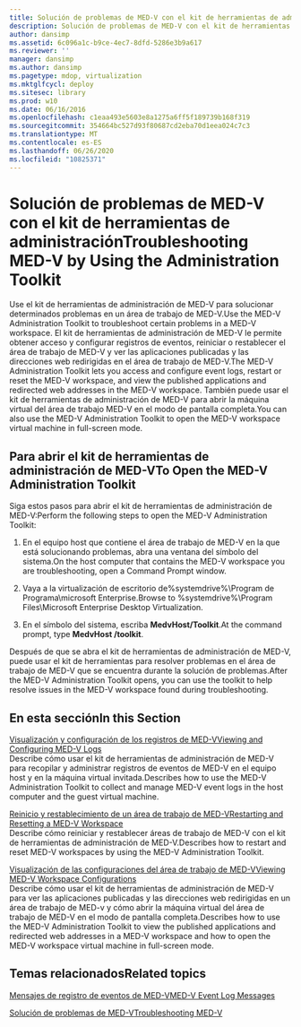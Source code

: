 ```yaml
---
title: Solución de problemas de MED-V con el kit de herramientas de administración
description: Solución de problemas de MED-V con el kit de herramientas de administración
author: dansimp
ms.assetid: 6c096a1c-b9ce-4ec7-8dfd-5286e3b9a617
ms.reviewer: ''
manager: dansimp
ms.author: dansimp
ms.pagetype: mdop, virtualization
ms.mktglfcycl: deploy
ms.sitesec: library
ms.prod: w10
ms.date: 06/16/2016
ms.openlocfilehash: c1eaa493e5603e8a1275a6ff5f189739b168f319
ms.sourcegitcommit: 354664bc527d93f80687cd2eba70d1eea024c7c3
ms.translationtype: MT
ms.contentlocale: es-ES
ms.lasthandoff: 06/26/2020
ms.locfileid: "10825371"
---
```

# <span data-ttu-id="fae22-103">Solución de problemas de MED-V con el kit de herramientas de administración</span><span class="sxs-lookup"><span data-stu-id="fae22-103">Troubleshooting MED-V by Using the Administration Toolkit</span></span>


<span data-ttu-id="fae22-104">Use el kit de herramientas de administración de MED-V para solucionar determinados problemas en un área de trabajo de MED-V.</span><span class="sxs-lookup"><span data-stu-id="fae22-104">Use the MED-V Administration Toolkit to troubleshoot certain problems in a MED-V workspace.</span></span> <span data-ttu-id="fae22-105">El kit de herramientas de administración de MED-V le permite obtener acceso y configurar registros de eventos, reiniciar o restablecer el área de trabajo de MED-V y ver las aplicaciones publicadas y las direcciones web redirigidas en el área de trabajo de MED-V.</span><span class="sxs-lookup"><span data-stu-id="fae22-105">The MED-V Administration Toolkit lets you access and configure event logs, restart or reset the MED-V workspace, and view the published applications and redirected web addresses in the MED-V workspace.</span></span> <span data-ttu-id="fae22-106">También puede usar el kit de herramientas de administración de MED-V para abrir la máquina virtual del área de trabajo MED-V en el modo de pantalla completa.</span><span class="sxs-lookup"><span data-stu-id="fae22-106">You can also use the MED-V Administration Toolkit to open the MED-V workspace virtual machine in full-screen mode.</span></span>

## <span data-ttu-id="fae22-107">Para abrir el kit de herramientas de administración de MED-V</span><span class="sxs-lookup"><span data-stu-id="fae22-107">To Open the MED-V Administration Toolkit</span></span>


<span data-ttu-id="fae22-108">Siga estos pasos para abrir el kit de herramientas de administración de MED-V:</span><span class="sxs-lookup"><span data-stu-id="fae22-108">Perform the following steps to open the MED-V Administration Toolkit:</span></span>

1.  <span data-ttu-id="fae22-109">En el equipo host que contiene el área de trabajo de MED-V en la que está solucionando problemas, abra una ventana del símbolo del sistema.</span><span class="sxs-lookup"><span data-stu-id="fae22-109">On the host computer that contains the MED-V workspace you are troubleshooting, open a Command Prompt window.</span></span>

2.  <span data-ttu-id="fae22-110">Vaya a la virtualización de escritorio de%systemdrive%\\Program de Programa\\microsoft Enterprise.</span><span class="sxs-lookup"><span data-stu-id="fae22-110">Browse to %systemdrive%\\Program Files\\Microsoft Enterprise Desktop Virtualization.</span></span>

3.  <span data-ttu-id="fae22-111">En el símbolo del sistema, escriba **MedvHost/Toolkit**.</span><span class="sxs-lookup"><span data-stu-id="fae22-111">At the command prompt, type **MedvHost /toolkit**.</span></span>

<span data-ttu-id="fae22-112">Después de que se abra el kit de herramientas de administración de MED-V, puede usar el kit de herramientas para resolver problemas en el área de trabajo de MED-V que se encuentra durante la solución de problemas.</span><span class="sxs-lookup"><span data-stu-id="fae22-112">After the MED-V Administration Toolkit opens, you can use the toolkit to help resolve issues in the MED-V workspace found during troubleshooting.</span></span>

## <span data-ttu-id="fae22-113">En esta sección</span><span class="sxs-lookup"><span data-stu-id="fae22-113">In this Section</span></span>


<a href="" id="viewing-and-configuring-med-v-logs"></a>[<span data-ttu-id="fae22-114">Visualización y configuración de los registros de MED-V</span><span class="sxs-lookup"><span data-stu-id="fae22-114">Viewing and Configuring MED-V Logs</span></span>](viewing-and-configuring-med-v-logs.md)  
<span data-ttu-id="fae22-115">Describe cómo usar el kit de herramientas de administración de MED-V para recopilar y administrar registros de eventos de MED-V en el equipo host y en la máquina virtual invitada.</span><span class="sxs-lookup"><span data-stu-id="fae22-115">Describes how to use the MED-V Administration Toolkit to collect and manage MED-V event logs in the host computer and the guest virtual machine.</span></span>

<a href="" id="restarting-and-resetting-a-med-v-workspace"></a>[<span data-ttu-id="fae22-116">Reinicio y restablecimiento de un área de trabajo de MED-V</span><span class="sxs-lookup"><span data-stu-id="fae22-116">Restarting and Resetting a MED-V Workspace</span></span>](restarting-and-resetting-a-med-v-workspace.md)  
<span data-ttu-id="fae22-117">Describe cómo reiniciar y restablecer áreas de trabajo de MED-V con el kit de herramientas de administración de MED-V.</span><span class="sxs-lookup"><span data-stu-id="fae22-117">Describes how to restart and reset MED-V workspaces by using the MED-V Administration Toolkit.</span></span>

<a href="" id="viewing-med-v-workspace-configurations"></a>[<span data-ttu-id="fae22-118">Visualización de las configuraciones del área de trabajo de MED-V</span><span class="sxs-lookup"><span data-stu-id="fae22-118">Viewing MED-V Workspace Configurations</span></span>](viewing-med-v-workspace-configurations.md)  
<span data-ttu-id="fae22-119">Describe cómo usar el kit de herramientas de administración de MED-V para ver las aplicaciones publicadas y las direcciones web redirigidas en un área de trabajo de MED-v y cómo abrir la máquina virtual del área de trabajo de MED-V en el modo de pantalla completa.</span><span class="sxs-lookup"><span data-stu-id="fae22-119">Describes how to use the MED-V Administration Toolkit to view the published applications and redirected web addresses in a MED-V workspace and how to open the MED-V workspace virtual machine in full-screen mode.</span></span>

## <span data-ttu-id="fae22-120">Temas relacionados</span><span class="sxs-lookup"><span data-stu-id="fae22-120">Related topics</span></span>


[<span data-ttu-id="fae22-121">Mensajes de registro de eventos de MED-V</span><span class="sxs-lookup"><span data-stu-id="fae22-121">MED-V Event Log Messages</span></span>](med-v-event-log-messages.md)

[<span data-ttu-id="fae22-122">Solución de problemas de MED-V</span><span class="sxs-lookup"><span data-stu-id="fae22-122">Troubleshooting MED-V</span></span>](troubleshooting-med-vmedv2.md)

 

 





